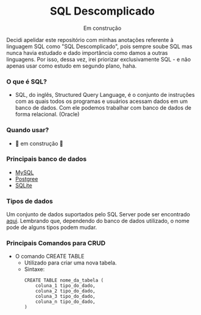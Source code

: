 <h1 align="center">SQL Descomplicado</h1>
<p align="center">Em construção</p>

Decidi apelidar este repositório com minhas anotações referente à linguagem SQL como "SQL Descomplicado", pois sempre soube SQL mas nunca havia estudado e dado importância como damos a outras linguagens. Por isso, dessa vez, irei priorizar exclusivamente SQL - e não apenas usar como estudo em segundo plano, haha.

### O que é SQL?

- SQL, do inglês, Structured Query Language, é o conjunto de instruções com as quais todos os programas e usuários acessam dados em um banco de dados. Com ele podemos trabalhar com banco de dados de forma relacional. (Oracle)

### Quando usar?

- :construction: em construção :construction:

### Principais banco de dados

- [MySQL](https://www.mysql.com/) 
- [Postgree](https://www.postgresql.org/)
- [SQLite](https://sqlite.org/index.html)

### Tipos de dados

Um conjunto de dados suportados pelo SQL Server pode ser encontrado [aqui](https://docs.microsoft.com/pt-br/sql/t-sql/data-types/data-types-transact-sql?view=sql-server-ver15). Lembrando que, dependendo do banco de dados utilizado, o nome pode de alguns tipos podem mudar.

### Principais Comandos para CRUD

- O comando CREATE TABLE
    - Utilizado para criar uma nova tabela.
    - Sintaxe:
        ```
        CREATE TABLE nome_da_tabela (
            coluna_1 tipo_do_dado,
            coluna_2 tipo_do_dado,
            coluna_3 tipo_do_dado,
            coluna_n tipo_do_dado,
        ) 
        ``` 
